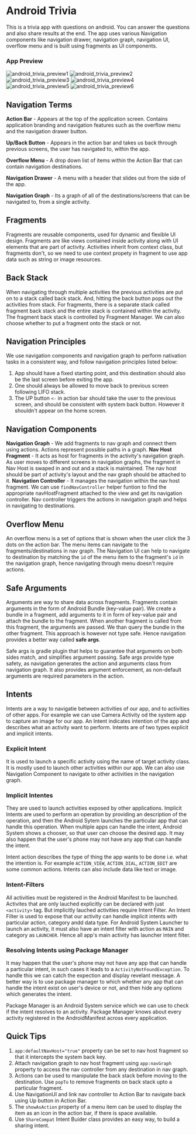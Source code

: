 # Android Trivia #
This is a trivia app with questions on android. You can answer the questions and also share results at the end. The app uses various Navigation components like navigation drawer, navigation graph, navigation UI, overflow menu and is built using fragments as UI components.

### App Preview ###

![android_trivia_preview1](https://github.com/pawanharariya/Android-Trivia/assets/43620548/9ca1dffe-1e49-4501-b14f-2df75730416c)
![android_trivia_preview2](https://github.com/pawanharariya/Android-Trivia/assets/43620548/c3a0109b-6415-4673-af9f-9a8ec820ab98)
![android_trivia_preview3](https://github.com/pawanharariya/Android-Trivia/assets/43620548/bec80361-c3bf-4bad-86d7-439ac257a5b3)
![android_trivia_preview4](https://github.com/pawanharariya/Android-Trivia/assets/43620548/766aa60a-e26f-497c-bd80-69fbab79c502)
![android_trivia_preview5](https://github.com/pawanharariya/Android-Trivia/assets/43620548/963dbcad-5228-4f2e-8518-2f0cb89f5ddc)
![android_trivia_preview6](https://github.com/pawanharariya/Android-Trivia/assets/43620548/324cf589-5acb-48be-a97d-dc3b2cd8f0eb)


## Navigation Terms ##
**Action Bar** - Appears at the top of the application screen. Contains application branding and navigation features such as the overflow menu and the navigation drawer button.

**Up/Back Button** - Appears in the action bar and takes us back through previous screens, the user has navigated to, within the app.

**Overflow Menu** - A drop down list of items within the Action Bar that can contain navigation destinations.

**Navigation Drawer** - A menu with a header that slides out from the side of the app.

**Navigation Graph** - Its a graph of all of the destinations/screens that can be navigated to, from a single activity.

## Fragments  ##
Fragments are reusable components, used for dynamic and flexible UI design. Fragments are like views contained inside activity along with UI elements that are part of activity. 
Activities inherit from context class, but fragments don't, so we need to use context propety in fragment to use app data such as string or image resources.

## Back Stack ##
When navigating through multiple activities the previous activities are put on to a stack called back stack. And, hitting the back button pops out the activities from stack. For fragments, there is a separate stack called fragment back stack and the entire stack is contained within the activity. The fragment back stack is controlled by Fragment Manager. We can also choose whether to put a fragment onto the stack or not.

## Navigation Principles ##
We use navigation components and navigation graph to perform nativation tasks in a consistent way, and follow navigation principles listed below:
1. App should have a fixed starting point, and this destination should also be the last screen before exiting the app.
2. One should always be allowed to move back to previous screen following LIFO stack.
3. The UP button `<-` in action bar should take the user to the previous screen, and should be consistent with system back button. However it shouldn't appear on the home screen.

## Navigation Components ##
**Navigation Graph** - We add fragments to nav graph and connect them using actions. Actions represent possible paths in a graph. 
**Nav Host Fragment** - It acts as host for fragments in the activity's navigation graph. As user moves to different screens in navigation graphs, the fragment in Nav Host is swaped in and out and a stack is maintained. The nav host should be part of activity's layout and the nav graph should be attached to it.
**Navigation Controller** - It manages the navigation within the nav host fragment. We can use `findNavController` helper funtion to find the appropriate navHostFragment attached to the view and get its navigation controller. Nav controller triggers the actions in navigation graph and helps in navigating to destinations.

## Overflow Menu ##
An overflow menu is a set of options that is shown when the user click the 3 dots on the action bar. The menu items can navigate to the fragments/destinations in nav graph. The Navigation UI can help to navigate to destination by matching the `id` of the menu item to the fragment's `id` in the navigation graph, hence navigating through menu doesn't require actions.

## Safe Arguments ##
Arguments are way to share data across fragments. Fragments contain arguments in the form of Android Bundle (key-value pair). We create a bundle in a fragment, add arguments to it in form of key-value pair and  attach the bundle to the fragment. When another fragment is called from this fragment, the arguments are passed. We than query the bundle in the other fragment. This approach is however not type safe. Hence navigation provides a better way called **safe args**.

Safe args is gradle plugin that helps to guarantee that arguments on both sides match, and simplifies argument passing. Safe args provide type safety, as navigation generates the action and arguments class from navigation graph. It also provides argument enforcement, as non-default arguments are required parameters in the action.

## Intents ##
Intents are a way to navigatie between activities of our app, and to activities of other apps. For example we can use Camera Activity od the system app to capture an image for our app. An Intent indicates intention of the app and describes what an activity want to perform. Intents are of two types explicit and implicit intents.

### Explicit Intent ###
It is used to launch a specific activity using the name of target activity class. It is mostly used to launch other activities within our app. We can also use Navigation Component to navigate to other activities in the navigation graph.

### Implicit Intentes ### 
They are used to launch activities exposed by other applications. Implicit Intents are used to perform an operation by providing an description of the operation, and then the Android Sytem launches the particular app that can handle this operation. When multiple apps can handle the intent, Android System shows a chooser, so that user can choose the desired app. It may also happen that the user's phone may not have any app that can handle the intent. 

Intent action describes the type of thing the app wants to be done i.e. what the intention is. For example `ACTION_VIEW`, `ACTION_DIAL`, `ACTION_EDIT` are some common actions. Intents can also include data like text or image.

### Intent-Filters ###
All activities must be registered in the Android Manifest to be launched. Activites that are only lauched explicitly can be declared with just `<activity>` tag. But implicitly lauched activities require Intent Filter.  An Intent Filter is used to expose that our activity can handle implicit intents with particular action, category andd data type. For Android System Launcher to launch an activity, it must also have an intent filter with action as `MAIN` and category as `LAUNCHER`. Hence all app's main activity has launcher intent filter.

### Resolving Intents using Package Manager ###
It may happen that the user's phone may not have any app that can handle a particular intent, in such cases it leads to a `ActivityNotFoundException`. To handle this we can catch the expection and display revelant message. A better way is to use package manager to which whether any app that can handle the intent exist on user's device or not, and then hide any options which generates the intent.

Package Manager is an Android System service which we can use to check if the intent resolves to an activity. Package Manager knows about every activity registered in the AndroidManifest across every application. 


## Quick Tips ##
1. `app:defaultNavHost="true"` property can be set to nav host fragment so that it intercepts the system back key.
2. Attach navigation graph to nav host fragment using `app:navGraph` property to access the nav controller from any destination in nav graph.
3. Actions can be used to manipulate the back stack before moving to the destination. Use `popTo` to remove fragments on back stack upto a particular fragment.
4. Use NavigationUI and link nav controller to Action Bar to navigate back using Up button in Action Bar.
5. The `showAsAction` property of a menu item can be used to display the item as an icon in the action bar, if there is space available.
6. Use `ShareCompat` Intent Buider class provides an easy way, to build a sharing intent.
